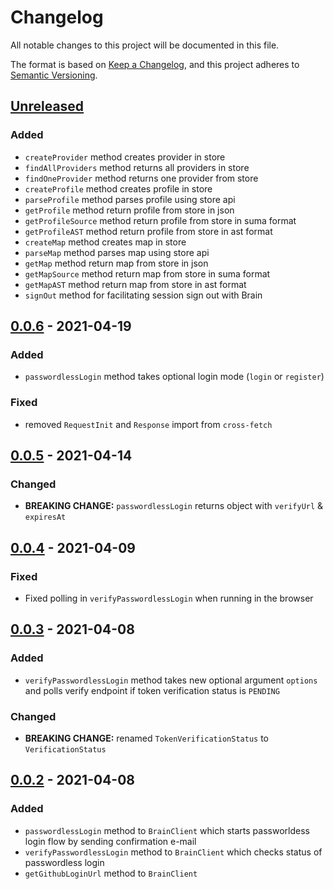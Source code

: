 # Changelog

All notable changes to this project will be documented in this file.

The format is based on [Keep a Changelog](https://keepachangelog.com/en/1.0.0/),
and this project adheres to [Semantic Versioning](https://semver.org/spec/v2.0.0.html).

## [Unreleased]

### Added

- `createProvider` method creates provider in store
- `findAllProviders` method returns all providers in store
- `findOneProvider` method returns one provider from store
- `createProfile` method creates profile in store
- `parseProfile` method parses profile using store api
- `getProfile` method return profile from store in json
- `getProfileSource` method return profile from store in suma format
- `getProfileAST` method return profile from store in ast format
- `createMap` method creates map in store
- `parseMap` method parses map using store api
- `getMap` method return map from store in json
- `getMapSource` method return map from store in suma format
- `getMapAST` method return map from store in ast format
- `signOut` method for facilitating session sign out with Brain

## [0.0.6] - 2021-04-19

### Added

- `passwordlessLogin` method takes optional login mode (`login` or `register`)

### Fixed

- removed `RequestInit` and `Response` import from `cross-fetch`

## [0.0.5] - 2021-04-14

### Changed

- **BREAKING CHANGE:** `passwordlessLogin` returns object with `verifyUrl` & `expiresAt`

## [0.0.4] - 2021-04-09

### Fixed

- Fixed polling in `verifyPasswordlessLogin` when running in the browser

## [0.0.3] - 2021-04-08

### Added

- `verifyPasswordlessLogin` method takes new optional argument `options` and polls verify endpoint if token verification status is `PENDING`

### Changed

- **BREAKING CHANGE:** renamed `TokenVerificationStatus` to `VerificationStatus`

## [0.0.2] - 2021-04-08

### Added

- `passwordlessLogin` method to `BrainClient` which starts passworldess login flow by sending confirmation e-mail
- `verifyPasswordlessLogin` method to `BrainClient` which checks status of passwordless login
- `getGithubLoginUrl` method to `BrainClient`

[unreleased]: https://github.com/superfaceai/brain-client/compare/v0.0.6...HEAD
[0.0.6]: https://github.com/superfaceai/brain-client/compare/v0.0.5...v0.0.6
[0.0.5]: https://github.com/superfaceai/brain-client/compare/v0.0.4...v0.0.5
[0.0.4]: https://github.com/superfaceai/brain-client/compare/v0.0.3...v0.0.4
[0.0.3]: https://github.com/superfaceai/brain-client/compare/v0.0.2...v0.0.3
[0.0.2]: https://github.com/superfaceai/brain-client/compare/v0.0.1...v0.0.2
